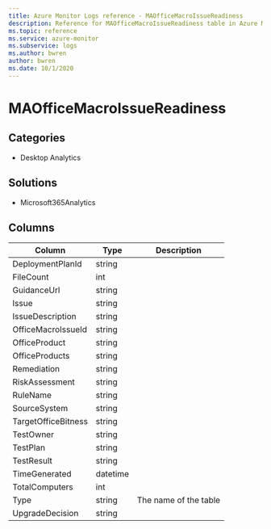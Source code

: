 ```yaml
---
title: Azure Monitor Logs reference - MAOfficeMacroIssueReadiness
description: Reference for MAOfficeMacroIssueReadiness table in Azure Monitor Logs.
ms.topic: reference
ms.service: azure-monitor
ms.subservice: logs
ms.author: bwren
author: bwren
ms.date: 10/1/2020
---
```


# MAOfficeMacroIssueReadiness

 

## Categories

- Desktop Analytics
## Solutions

- Microsoft365Analytics




## Columns

|Column|Type|Description|
|---|---|---|
|DeploymentPlanId|string||
|FileCount|int||
|GuidanceUrl|string||
|Issue|string||
|IssueDescription|string||
|OfficeMacroIssueId|string||
|OfficeProduct|string||
|OfficeProducts|string||
|Remediation|string||
|RiskAssessment|string||
|RuleName|string||
|SourceSystem|string||
|TargetOfficeBitness|string||
|TestOwner|string||
|TestPlan|string||
|TestResult|string||
|TimeGenerated|datetime||
|TotalComputers|int||
|Type|string|The name of the table|
|UpgradeDecision|string||
